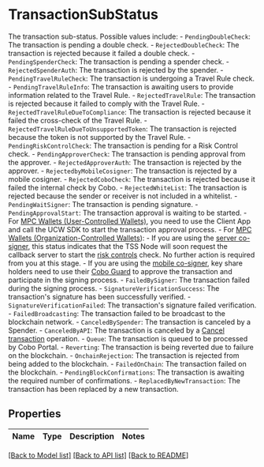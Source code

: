 # TransactionSubStatus

The transaction sub-status. Possible values include:    - `PendingDoubleCheck`: The transaction is pending a double check.    - `RejectedDoubleCheck`: The transaction is rejected because it failed a double check.   - `PendingSpenderCheck`: The transaction is pending a spender check.   - `RejectedSpenderAuth`: The transaction is rejected by the spender.   - `PendingTravelRuleCheck`: The transaction is undergoing a Travel Rule check.   - `PendingTravelRuleInfo`: The transaction is awaiting users to provide information related to the Travel Rule.   - `RejectedTravelRule`: The transaction is rejected because it failed to comply with the Travel Rule.   - `RejectedTravelRuleDueToCompliance`: The transaction is rejected because it failed the cross-check of the Travel Rule.    - `RejectedTravelRuleDueToUnsupportedToken`: The transaction is rejected because the token is not supported by the Travel Rule.   - `PendingRiskControlCheck`: The transaction is pending for a Risk Control check.   - `PendingApproverCheck`: The transaction is pending approval from the approver.   - `RejectedApproverAuth`: The transaction is rejected by the approver.   - `RejectedbyMobileCosigner`: The transaction is rejected by a mobile cosigner.   - `RejectedCoboCheck`: The transaction is rejected because it failed the internal check by Cobo.   - `RejectedWhiteList`: The transaction is rejected because the sender or receiver is not included in a whitelist.   - `PendingWaitSigner`: The transaction is pending signature.   - `PendingApprovalStart`: The transaction approval is waiting to be started.           - For [MPC Wallets (User-Controlled Wallets)](https://manuals.cobo.com/en/portal/mpc-wallets/ucw/introduction), you need to use the Client App and call the UCW SDK to start the transaction approval process.     - For [MPC Wallets (Organization-Controlled Wallets](https://manuals.cobo.com/en/portal/mpc-wallets/ocw/introduction)):       - If you are using the [server co-signer](https://manuals.cobo.com/en/portal/mpc-wallets/ocw/create-key-share-groups), this status indicates that the TSS Node will soon request the callback server to start the [risk controls](https://manuals.cobo.com/en/portal/risk-controls/introduction) check. No further action is required from you at this stage.       - If you are using the [mobile co-signer](https://manuals.cobo.com/en/portal/mpc-wallets/ocw/create-key-share-groups), key share holders need to use their [Cobo Guard](https://manuals.cobo.com/en/guard/introduction) to approve the transaction and participate in the signing process.   - `FailedBySigner`: The transaction failed during the signing process.   - `SignatureVerificationSuccess`: The transaction's signature has been successfully verified.   - `SignatureVerificationFailed`: The transaction's signature failed verification.   - `FailedBroadcasting`: The transaction failed to be broadcast to the blockchain network.   - `CanceledBySpender`: The transaction is canceled by a Spender.   - `CanceledByAPI`: The transaction is canceled by a [Cancel transaction](https://www.cobo.com/developers/v2/api-references/transactions/cancel-transaction) operation.   - `Queue`: The transaction is queued to be processed by Cobo Portal.   - `Reverting`: The transaction is being reverted due to failure on the blockchain.   - `OnchainRejection`: The transaction is rejected from being added to the blockchain.   - `FailedOnChain`: The transaction failed on the blockchain.   - `PendingBlockConfirmations`: The transaction is awaiting the required number of confirmations.   - `ReplacedByNewTransaction`: The transaction has been replaced by a new transaction. 

## Properties

Name | Type | Description | Notes
------------ | ------------- | ------------- | -------------

[[Back to Model list]](../README.md#documentation-for-models) [[Back to API list]](../README.md#documentation-for-api-endpoints) [[Back to README]](../README.md)



